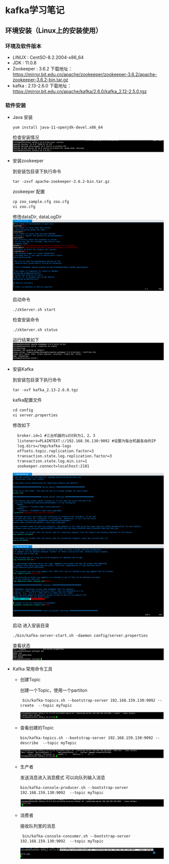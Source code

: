# kafka学习笔记
## 环境安装（Linux上的安装使用）

### 环境及软件版本
* LINUX : CentSO-8.2.2004-x86_64
* JDK : 11.0.8
* Zookeeper : 3.6.2
  下载地址：https://mirror.bit.edu.cn/apache/zookeeper/zookeeper-3.6.2/apache-zookeeper-3.6.2-bin.tar.gz
* kafka : 2.13-2.6.0
  下载地址：https://mirror.bit.edu.cn/apache/kafka/2.6.0/kafka_2.12-2.5.0.tgz

### 软件安装
* Java 安装
  ```
  yum install java-11-openjdk-devel.x86_64
  ```
  检查安装情况
  ![avatar](20201104102519.png)
* 安装zookeeper
  
  到安装包目录下执行命令
  ```
  tar -zxvf apache-zookeeper-3.6.2-bin.tar.gz
  ```
  zookeeper 配置
  ```
  cp zoo_sample.cfg zoo.cfg
  vi zoo.cfg
  ```
  修改dataDir, dataLogDir
  ![avatar](20201104104139.png)

  启动命令
  ```
  ./zkServer.sh start
  ```
  检查安装命令
  ```
  ./zkServer.sh status
  ``` 
  运行结果如下
  ![avatar](20201104104923.png)
  
* 安装Kafka

  到安装包目录下执行命令
  ```
  tar -xvf kafka_2.13-2.6.0.tgz
  ```
  kafka配置文件
  ```
  cd config
  vi server.properties
  ```
  修改如下
  ```
    broker.id=1 #三台机器的id分别为1，2，3
    listeners=PLAINTEXT://192.168.56.130:9092 #设置为每台机器各自的IP
    log.dirs=/tmp/kafka-logs
    offsets.topic.replication.factor=3
    transaction.state.log.replication.factor=3
    transaction.state.log.min.isr=1
    zookeeper.connect=localhost:2181
  ```
  ![avatar](20201104105841.png)
  ![avatar](20201104110001.png)

  启动
  进入安装目录
  ```
  ./bin/kafka-server-start.sh -daemon config/server.properties
  ```
  查看状态
  ![avatar](20201104110303.png)

* Kafka 常用命令工具
  - 创建Topic

    创建一个Topic，使用一个partiton
    ```
     bin/kafka-topics.sh --bootstrap-server 192.168.159.130:9092 --create  --topic myTopic
    ```
    ![avatar](20201104111730.png)

  - 查看创建的Topic
    ```
    bin/kafka-topics.sh --bootstrap-server 192.168.159.130:9092 --describe  --topic myTopic
    ```
    ![avatar](20201104111936.png)

  - 生产者
  
    发送消息进入消息模式
    可以向队列输入消息
    ```
    bin/kafka-console-producer.sh --bootstrap-server 192.168.159.130:9092  --topic myTopic
    ```
    ![avatar](20201104112300.png)
  - 消费者
  
    接收队列里的消息
    ```
     bin/kafka-console-consumer.sh --bootstrap-server 192.168.159.130:9092  --topic myTopic
    ```
    ![avatar](20201104112449.png)